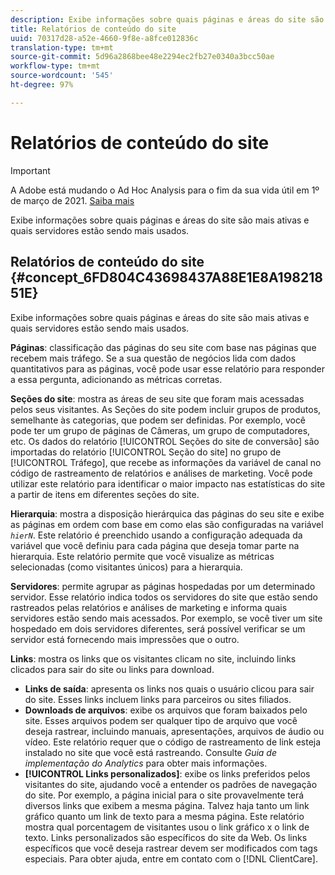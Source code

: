 ```yaml
---
description: Exibe informações sobre quais páginas e áreas do site são mais ativas e quais servidores estão sendo mais usados.
title: Relatórios de conteúdo do site
uuid: 70317d28-a52e-4660-9f8e-a8fce012836c
translation-type: tm+mt
source-git-commit: 5d96a2868bee48e2294ec2fb27e0340a3bcc50ae
workflow-type: tm+mt
source-wordcount: '545'
ht-degree: 97%

---
```



# Relatórios de conteúdo do site

>[!IMPORTANT]
>
>A Adobe está mudando o Ad Hoc Analysis para o fim da sua vida útil em 1º de março de 2021. [Saiba mais](https://adobe.ly/discoverworkspace)

Exibe informações sobre quais páginas e áreas do site são mais ativas e quais servidores estão sendo mais usados.

## Relatórios de conteúdo do site {#concept_6FD804C43698437A88E1E8A19821851E}

Exibe informações sobre quais páginas e áreas do site são mais ativas e quais servidores estão sendo mais usados.

**Páginas**: classificação das páginas do seu site com base nas páginas que recebem mais tráfego. Se a sua questão de negócios lida com dados quantitativos para as páginas, você pode usar esse relatório para responder a essa pergunta, adicionando as métricas corretas.

**Seções do site**: mostra as áreas de seu site que foram mais acessadas pelos seus visitantes. As Seções do site podem incluir grupos de produtos, semelhante às categorias, que podem ser definidas. Por exemplo, você pode ter um grupo de páginas de Câmeras, um grupo de computadores, etc. Os dados do relatório [!UICONTROL Seções do site de conversão] são importadas do relatório [!UICONTROL Seção do site] no grupo de [!UICONTROL Tráfego], que recebe as informações da variável de canal no código de rastreamento de relatórios e análises de marketing. Você pode utilizar este relatório para identificar o maior impacto nas estatísticas do site a partir de itens em diferentes seções do site.

**Hierarquia**: mostra a disposição hierárquica das páginas do seu site e exibe as páginas em ordem com base em como elas são configuradas na variável  *`hierN`*. Este relatório é preenchido usando a configuração adequada da variável que você definiu para cada página que deseja tomar parte na hierarquia. Este relatório permite que você visualize as métricas selecionadas (como visitantes únicos) para a hierarquia.

**Servidores**: permite agrupar as páginas hospedadas por um determinado servidor. Esse relatório indica todos os servidores do site que estão sendo rastreados pelas relatórios e análises de marketing e informa quais servidores estão sendo mais acessados. Por exemplo, se você tiver um site hospedado em dois servidores diferentes, será possível verificar se um servidor está fornecendo mais impressões que o outro.

**Links**: mostra os links que os visitantes clicam no site, incluindo links clicados para sair do site ou links para download.

* **Links de saída**: apresenta os links nos quais o usuário clicou para sair do site. Esses links incluem links para parceiros ou sites filiados.
* **Downloads de arquivos**: exibe os arquivos que foram baixados pelo site. Esses arquivos podem ser qualquer tipo de arquivo que você deseja rastrear, incluindo manuais, apresentações, arquivos de áudio ou vídeo. Este relatório requer que o código de rastreamento de link esteja instalado no site que você está rastreando. Consulte *Guia de implementação do Analytics* para obter mais informações.
* **[!UICONTROL Links personalizados]**: exibe os links preferidos pelos visitantes do site, ajudando você a entender os padrões de navegação do site. Por exemplo, a página inicial para o site provavelmente terá diversos links que exibem a mesma página. Talvez haja tanto um link gráfico quanto um link de texto para a mesma página. Este relatório mostra qual porcentagem de visitantes usou o link gráfico x o link de texto. Links personalizados são específicos do site da Web. Os links específicos que você deseja rastrear devem ser modificados com tags especiais. Para obter ajuda, entre em contato com o [!DNL ClientCare].

